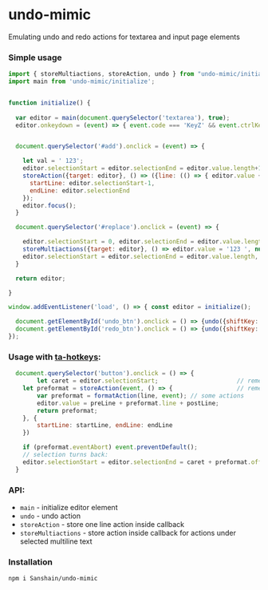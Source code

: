 # undo-mimic
Emulating undo and redo actions for textarea and input page elements

### Simple usage

```js
import { storeMultiactions, storeAction, undo } from "undo-mimic/initialize";
import main from 'undo-mimic/initialize';


function initialize() {
    
  var editor = main(document.querySelector('textarea'), true);	  			  // initialize editor for undo/redo emulator applying in debug mode (true option)
  editor.onkeydown = (event) => { event.code === 'KeyZ' && event.ctrlKey && undo(event) };// on ctrl+z keydown event subscribe


  document.querySelector('#add').onclick = (event) => {					  // first example stored by undo-mimic action 

    let val = ' 123';    
    editor.selectionStart = editor.selectionEnd = editor.value.length+1;    
    storeAction({target: editor}, () => ({line: (() => { editor.value += val; return {line: val} })()}),{
      startLine: editor.selectionStart-1,
      endLine: editor.selectionEnd
    });
    editor.focus();
  }

  document.querySelector('#replace').onclick = (event) => {					// second example stored by undo-mimic action 

    editor.selectionStart = 0, editor.selectionEnd = editor.value.length;
    storeMultiactions({target: editor}, () => editor.value = '123 ', null, {selectionStart: 0});
    editor.selectionStart = editor.selectionEnd = editor.value.length, editor.focus();
  }  

  return editor;

}

window.addEventListener('load', () => { const editor = initialize();

  document.getElementById('undo_btn').onclick = () => {undo({shiftKey: false}); editor.focus();}
  document.getElementById('redo_btn').onclick = () => {undo({shiftKey: true}); editor.focus();}
});
```

### Usage with [ta-hotkeys](https://github.com/Sanshain/ta-hotkeys):

```js
  document.querySelector('button').onclick = () => {
    	let caret = editor.selectionStart;						// remember caret position
	let preformat = storeAction(event, () => {					// rememeber action by undi-mimic
		var preformat = formatAction(line, event); // some actions
		editor.value = preLine + preformat.line + postLine;
		return preformat;
	}, {
		startLine: startLine, endLine: endLine
	})

	if (preformat.eventAbort) event.preventDefault();
	// selection turns back:
	editor.selectionStart = editor.selectionEnd = caret + preformat.offset * (preformat.undo ? -1 : 1);  
  }
```

### API:

- `main` - initialize editor element
- `undo` - undo action
- `storeAction` - store one line action inside callback
- `storeMultiactions` - store action inside callback for actions under selected multiline text

### Installation

```
npm i Sanshain/undo-mimic
```
